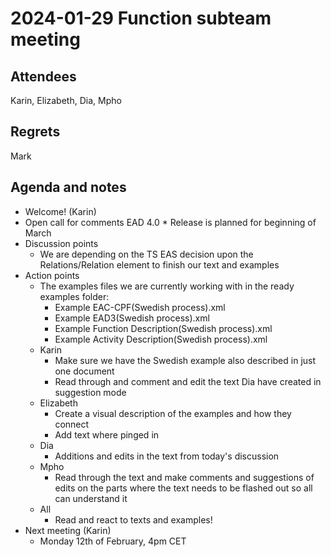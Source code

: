 # 2024-01-29 Function subteam meeting


## Attendees

Karin, Elizabeth, Dia, Mpho 


## Regrets

Mark


## Agenda and notes



* Welcome! (Karin)
* Open call for comments EAD 4.0 
        * Release is planned for beginning of March
* Discussion points
    * We are depending on the TS EAS decision upon the Relations/Relation element to finish our text and examples
* Action points
    * The examples files we are currently working with in the ready examples folder:
        * Example EAC-CPF(Swedish process).xml
        * Example EAD3(Swedish process).xml
        * Example Function Description(Swedish process).xml
        * Example Activity Description(Swedish process).xml
    * Karin
        * Make sure we have the Swedish example also described in just one document
        * Read through and comment and edit the text Dia have created in suggestion mode
    * Elizabeth
        * Create a visual description of the examples and how they connect
        * Add text where pinged in
    * Dia
        * Additions and edits in the text from today's discussion
    * Mpho
        * Read through the text and make comments and suggestions of edits on the parts where the text needs to be flashed out so all can understand it
    * All
        * Read and react to texts and examples!
* Next meeting (Karin)
    * Monday 12th of February, 4pm CET
